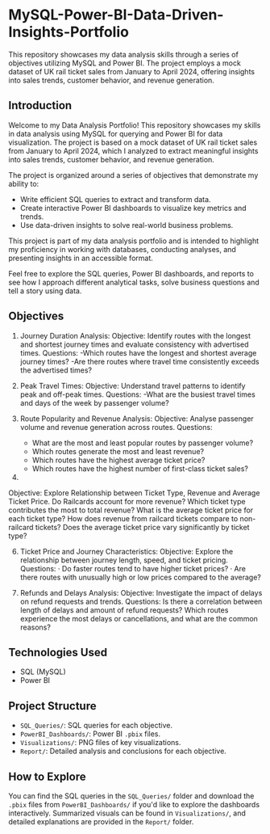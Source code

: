 # MySQL-Power-BI-Data-Driven-Insights-Portfolio
This repository showcases my data analysis skills through a series of objectives utilizing MySQL and Power BI. The project employs a mock dataset of UK rail ticket sales from January to April 2024, offering insights into sales trends, customer behavior, and revenue generation.

## Introduction
Welcome to my Data Analysis Portfolio! This repository showcases my skills in data analysis using MySQL for querying and Power BI for data visualization. The project is based on a mock dataset of UK rail ticket sales from January to April 2024, which I analyzed to extract meaningful insights into sales trends, customer behavior, and revenue generation.

The project is organized around a series of objectives that demonstrate my ability to:

- Write efficient SQL queries to extract and transform data.
- Create interactive Power BI dashboards to visualize key metrics and trends.
- Use data-driven insights to solve real-world business problems.

This project is part of my data analysis portfolio and is intended to highlight my proficiency in working with databases, conducting analyses, and presenting insights in an accessible format.

Feel free to explore the SQL queries, Power BI dashboards, and reports to see how I approach different analytical tasks, solve business questions and tell a story using data.

## Objectives

1. Journey Duration Analysis:
    Objective: Identify routes with the longest and shortest journey times and evaluate consistency with advertised times.
    Questions:
      -Which routes have the longest and shortest average journey times?
      -Are there routes where travel time consistently exceeds the advertised times?
   
3. Peak Travel Times:
    Objective: Understand travel patterns to identify peak and off-peak times.
    Questions:
      -What are the busiest travel times and days of the week by passenger volume?
   
4. Route Popularity and Revenue Analysis:
    Objective: Analyse passenger volume and revenue generation across routes.
    Questions:
      - What are the most and least popular routes by passenger volume?
      - Which routes generate the most and least revenue?
      - Which routes have the highest average ticket price?
      - Which routes have the highest number of first-class ticket sales?
5. 
Objective: Explore Relationship between Ticket Type, Revenue and Average Ticket Price. Do Railcards account for more revenue?
Which ticket type contributes the most to total revenue?
What is the average ticket price for each ticket type?
How does revenue from railcard tickets compare to non-railcard tickets?
Does the average ticket price vary significantly by ticket type?


6. Ticket Price and Journey Characteristics:
Objective: Explore the relationship between journey length, speed, and ticket pricing.
Questions:
·         Do faster routes tend to have higher ticket prices?
·         Are there routes with unusually high or low prices compared to the average?

7. Refunds and Delays Analysis:
Objective: Investigate the impact of delays on refund requests and trends.
Questions:
Is there a correlation between length of delays and amount of refund requests?
Which routes experience the most delays or cancellations, and what are the common reasons?


## Technologies Used
- SQL (MySQL)
- Power BI

## Project Structure
- `SQL_Queries/`: SQL queries for each objective.
- `PowerBI_Dashboards/`: Power BI `.pbix` files.
- `Visualizations/`: PNG files of key visualizations.
- `Report/`: Detailed analysis and conclusions for each objective.

## How to Explore
You can find the SQL queries in the `SQL_Queries/` folder and download the `.pbix` files from `PowerBI_Dashboards/` if you'd like to explore the dashboards interactively. Summarized visuals can be found in `Visualizations/`, and detailed explanations are provided in the `Report/` folder.
